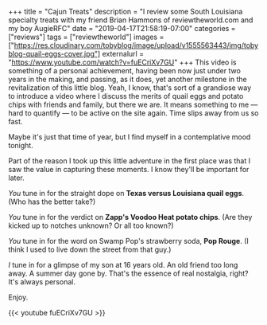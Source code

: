 +++
title = "Cajun Treats"
description = "I review some South Louisiana specialty treats with my friend Brian Hammons of reviewtheworld.com and my boy AugieRFC"
date = "2019-04-17T21:58:19-07:00"
categories = ["reviews"]
tags = ["reviewtheworld"]
images = ["https://res.cloudinary.com/tobyblog/image/upload/v1555563443/img/tobyblog-quail-eggs-cover.jpg"]
externalurl = "https://www.youtube.com/watch?v=fuECriXv7GU"
+++
This video is something of a personal achievement, having been now just under two years in the making, and passing, as it does, yet another milestone in the revitalization of this little blog. Yeah, I know, that's sort of a grandiose way to introduce a video where I discuss the merits of quail eggs and potato chips with friends and family, but there we are. It means something to me — hard to quantify — to be active on the site again. Time slips away from us so fast. 

Maybe it's just that time of year, but I find myself in a contemplative mood tonight. 

Part of the reason I took up this little adventure in the first place was that I saw the value in capturing these moments. I know they'll be important for later. 

*You* tune in for the straight dope on **Texas versus Louisiana quail eggs**. (Who has the better take?)

*You* tune in for the verdict on **Zapp's Voodoo Heat potato chips**. (Are they kicked up to notches unknown? Or all too known?)

*You* tune in for the word on Swamp Pop's strawberry soda, **Pop Rouge**. (I think I used to live down the street from that guy.)

*I* tune in for a glimpse of my son at 16 years old. An old friend too long away. A summer day gone by. That's the essence of real nostalgia, right? It's always personal. 

Enjoy.

{{< youtube fuECriXv7GU >}}
